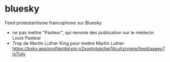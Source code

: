 # bluesky
Feed protestantisme francophone sur Bluesky
* ne pas mettre "Pasteur", qui renvoie des publication sur le médecin Louis Pasteur
* Trop de Martin Luther King pour mettre Martin Luther
https://bsky.app/profile/did:plc:n2xontvlukcbe7dcuhznrgne/feed/aaaey7lx7izjy

